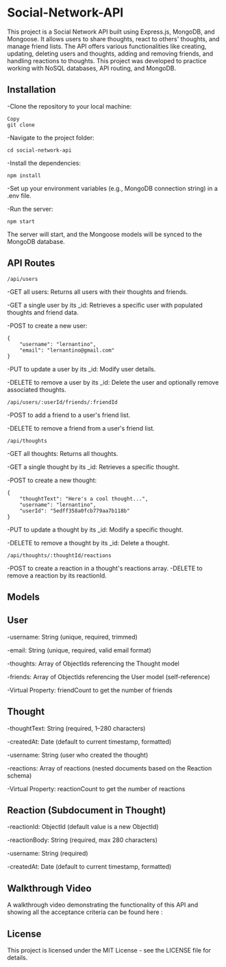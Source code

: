 # Social-Network-API

This project is a Social Network API built using Express.js, MongoDB, and Mongoose. It allows users to share thoughts, react to others' thoughts, and manage friend lists. The API offers various functionalities like creating, updating, deleting users and thoughts, adding and removing friends, and handling reactions to thoughts. This project was developed to practice working with NoSQL databases, API routing, and MongoDB.

## Installation

-Clone the repository to your local machine:
```
Copy
git clone 
```
-Navigate to the project folder:
```
cd social-network-api
```
-Install the dependencies:
```
npm install
```
-Set up your environment variables (e.g., MongoDB connection string) in a .env file.

-Run the server:
```
npm start
```
The server will start, and the Mongoose models will be synced to the MongoDB database.

## API Routes
```
/api/users
```
-GET all users: Returns all users with their thoughts and friends.

-GET a single user by its _id: Retrieves a specific user with populated thoughts and friend data.

-POST to create a new user:
```
{
    "username": "lernantino",
    "email": "lernantino@gmail.com"
}
```
-PUT to update a user by its _id: Modify user details.

-DELETE to remove a user by its _id: Delete the user and optionally remove associated thoughts.

```
/api/users/:userId/friends/:friendId
```
-POST to add a friend to a user's friend list.

-DELETE to remove a friend from a user's friend list.
```
/api/thoughts
```
-GET all thoughts: Returns all thoughts.

-GET a single thought by its _id: Retrieves a specific thought.

-POST to create a new thought:

```
{
    "thoughtText": "Here's a cool thought...",
    "username": "lernantino",
    "userId": "5edff358a0fcb779aa7b118b"
}
```
-PUT to update a thought by its _id: Modify a specific thought.

-DELETE to remove a thought by its _id: Delete a thought.
```
/api/thoughts/:thoughtId/reactions
```
-POST to create a reaction in a thought's reactions array.
-DELETE to remove a reaction by its reactionId.

## Models
## User
-username: String (unique, required, trimmed)

-email: String (unique, required, valid email format)

-thoughts: Array of ObjectIds referencing the Thought model

-friends: Array of ObjectIds referencing the User model (self-reference)

-Virtual Property: friendCount to get the number of friends

## Thought

-thoughtText: String (required, 1–280 characters)

-createdAt: Date (default to current timestamp, formatted)

-username: String (user who created the thought)

-reactions: Array of reactions (nested documents based on the Reaction schema)

-Virtual Property: reactionCount to get the number of reactions

## Reaction (Subdocument in Thought)

-reactionId: ObjectId (default value is a new ObjectId)

-reactionBody: String (required, max 280 characters)

-username: String (required)

-createdAt: Date (default to current timestamp, formatted)

## Walkthrough Video
A walkthrough video demonstrating the functionality of this API and showing all the acceptance criteria can be found here : 

## License
This project is licensed under the MIT License - see the LICENSE file for details.

